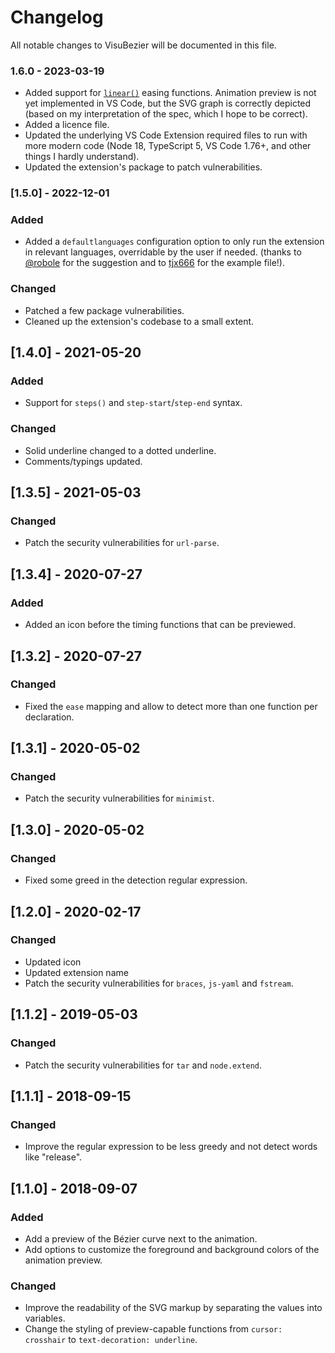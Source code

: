# Changelog

All notable changes to VisuBezier will be documented in this file.

### 1.6.0 - 2023-03-19

-   Added support for [`linear()`](https://jakearchibald.github.io/csswg-drafts/css-easing-2/Overview.html#the-linear-easing-function) easing functions. Animation preview is not yet implemented in VS Code, but the SVG graph is correctly depicted (based on my interpretation of the spec, which I hope to be correct).
-   Added a licence file.
-   Updated the underlying VS Code Extension required files to run with more modern code (Node 18, TypeScript 5, VS Code 1.76+, and other things I hardly understand).
-   Updated the extension's package to patch vulnerabilities.

### [1.5.0] - 2022-12-01

### Added

-   Added a `defaultlanguages` configuration option to only run the extension in relevant languages, overridable by the user if needed. (thanks to [@robole](https://github.com/robole) for the suggestion and to [tjx666](https://github.com/tjx666) for the example file!).

### Changed

-   Patched a few package vulnerabilities.
-   Cleaned up the extension's codebase to a small extent.

## [1.4.0] - 2021-05-20

### Added

-   Support for `steps()` and `step-start`/`step-end` syntax.

### Changed

-   Solid underline changed to a dotted underline.
-   Comments/typings updated.

## [1.3.5] - 2021-05-03

### Changed

-   Patch the security vulnerabilities for `url-parse`.

## [1.3.4] - 2020-07-27

### Added

-   Added an icon before the timing functions that can be previewed.

## [1.3.2] - 2020-07-27

### Changed

-   Fixed the `ease` mapping and allow to detect more than one function per declaration.

## [1.3.1] - 2020-05-02

### Changed

-   Patch the security vulnerabilities for `minimist`.

## [1.3.0] - 2020-05-02

### Changed

-   Fixed some greed in the detection regular expression.

## [1.2.0] - 2020-02-17

### Changed

-   Updated icon
-   Updated extension name
-   Patch the security vulnerabilities for `braces`, `js-yaml` and `fstream`.

## [1.1.2] - 2019-05-03

### Changed

-   Patch the security vulnerabilities for `tar` and `node.extend`.

## [1.1.1] - 2018-09-15

### Changed

-   Improve the regular expression to be less greedy and not detect words like "release".

## [1.1.0] - 2018-09-07

### Added

-   Add a preview of the Bézier curve next to the animation.
-   Add options to customize the foreground and background colors of the animation preview.

### Changed

-   Improve the readability of the SVG markup by separating the values into variables.
-   Change the styling of preview-capable functions from `cursor: crosshair` to `text-decoration: underline`.
